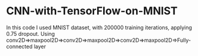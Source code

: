 # CNN-with-TensorFlow-on-MNIST
In this code I used MNIST dataset, with  200000 training iterations, applying 0.75 dropout.
Using conv2D=>maxpool2D=>conv2D=>maxpool2D=>conv2D=>maxpool2D=>Fully-connected layer
